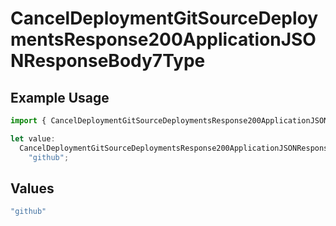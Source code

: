 # CancelDeploymentGitSourceDeploymentsResponse200ApplicationJSONResponseBody7Type

## Example Usage

```typescript
import { CancelDeploymentGitSourceDeploymentsResponse200ApplicationJSONResponseBody7Type } from "@vercel/sdk/models/operations/canceldeployment.js";

let value:
  CancelDeploymentGitSourceDeploymentsResponse200ApplicationJSONResponseBody7Type =
    "github";
```

## Values

```typescript
"github"
```